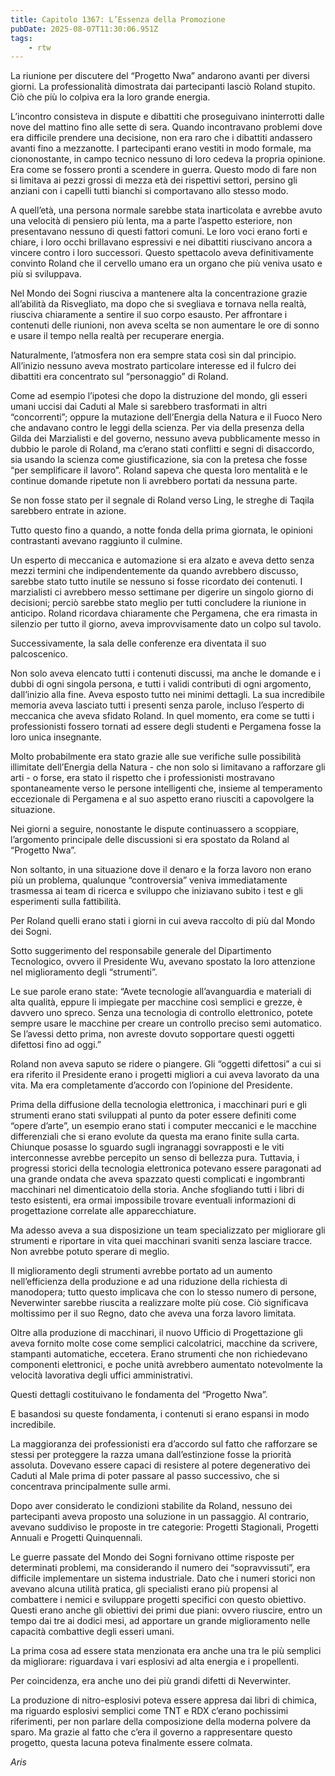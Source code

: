 ```yaml
---
title: Capitolo 1367: L’Essenza della Promozione
pubDate: 2025-08-07T11:30:06.951Z
tags:
    - rtw
---
```



La riunione per discutere del “Progetto Nwa” andarono avanti per diversi giorni. La professionalità dimostrata dai partecipanti lasciò Roland stupito. Ciò che più lo colpiva era la loro grande energia.


L’incontro consisteva in dispute e dibattiti che proseguivano ininterrotti dalle nove del mattino fino alle sette di sera. Quando incontravano problemi dove era difficile prendere una decisione, non era raro che i dibattiti andassero avanti fino a mezzanotte. I partecipanti erano vestiti in modo formale, ma ciononostante, in campo tecnico nessuno di loro cedeva la propria opinione. Era come se fossero pronti a scendere in guerra. Questo modo di fare non si limitava ai pezzi grossi di mezza età dei rispettivi settori, persino gli anziani con i capelli tutti bianchi si comportavano allo stesso modo.


A quell’età, una persona normale sarebbe stata inarticolata e avrebbe avuto una velocità di pensiero più lenta, ma a parte l’aspetto esteriore, non presentavano nessuno di questi fattori comuni. Le loro voci erano forti e chiare, i loro occhi brillavano espressivi e nei dibattiti riuscivano ancora a vincere contro i loro successori. Questo spettacolo aveva definitivamente convinto Roland che il cervello umano era un organo che più veniva usato e più si sviluppava.


Nel Mondo dei Sogni riusciva a mantenere alta la concentrazione grazie all’abilità da Risvegliato, ma dopo che si svegliava e tornava nella realtà, riusciva chiaramente a sentire il suo corpo esausto. Per affrontare i contenuti delle riunioni, non aveva scelta se non aumentare le ore di sonno e usare il tempo nella realtà per recuperare energia.


Naturalmente, l’atmosfera non era sempre stata così sin dal principio. All’inizio nessuno aveva mostrato particolare interesse ed il fulcro dei dibattiti era concentrato sul “personaggio” di Roland.


Come ad esempio l’ipotesi che dopo la distruzione del mondo, gli esseri umani uccisi dai Caduti al Male si sarebbero trasformati in altri “concorrenti”; oppure la mutazione dell’Energia della Natura e il Fuoco Nero che andavano contro le leggi della scienza. Per via della presenza della Gilda dei Marzialisti e del governo, nessuno aveva pubblicamente messo in dubbio le parole di Roland, ma c’erano stati conflitti e segni di disaccordo, sia usando la scienza come giustificazione, sia con la pretesa che fosse “per semplificare il lavoro”. Roland sapeva che questa loro mentalità e le continue domande ripetute non li avrebbero portati da nessuna parte.


Se non fosse stato per il segnale di Roland verso Ling, le streghe di Taqila sarebbero entrate in azione.


Tutto questo fino a quando, a notte fonda della prima giornata, le opinioni contrastanti avevano raggiunto il culmine.


Un esperto di meccanica e automazione si era alzato e aveva detto senza mezzi termini che indipendentemente da quando avrebbero discusso, sarebbe stato tutto inutile se nessuno si fosse ricordato dei contenuti. I marzialisti ci avrebbero messo settimane per digerire un singolo giorno di decisioni; perciò sarebbe stato meglio per tutti concludere la riunione in anticipo. Roland ricordava chiaramente che Pergamena, che era rimasta in silenzio per tutto il giorno, aveva improvvisamente dato un colpo sul tavolo.


Successivamente, la sala delle conferenze era diventata il suo palcoscenico.


Non solo aveva elencato tutti i contenuti discussi, ma anche le domande e i dubbi di ogni singola persona, e tutti i validi contributi di ogni argomento, dall’inizio alla fine. Aveva esposto tutto nei minimi dettagli. La sua incredibile memoria aveva lasciato tutti i presenti senza parole, incluso l’esperto di meccanica che aveva sfidato Roland. In quel momento, era come se tutti i professionisti fossero tornati ad essere degli studenti e Pergamena fosse la loro unica insegnante.


Molto probabilmente era stato grazie alle sue verifiche sulle possibilità illimitate dell’Energia della Natura - che non solo si limitavano a rafforzare gli arti - o forse, era stato il rispetto che i professionisti mostravano spontaneamente verso le persone intelligenti che, insieme al temperamento eccezionale di Pergamena e al suo aspetto erano riusciti a capovolgere la situazione.


Nei giorni a seguire, nonostante le dispute continuassero a scoppiare, l’argomento principale delle discussioni si era spostato da Roland al “Progetto Nwa”.


Non soltanto, in una situazione dove il denaro e la forza lavoro non erano più un problema, qualunque “controversia” veniva immediatamente trasmessa ai team di ricerca e sviluppo che iniziavano subito i test e gli esperimenti sulla fattibilità.


Per Roland quelli erano stati i giorni in cui aveva raccolto di più dal Mondo dei Sogni.


Sotto suggerimento del responsabile generale del Dipartimento Tecnologico, ovvero il Presidente Wu, avevano spostato la loro attenzione nel miglioramento degli “strumenti”.


Le sue parole erano state: “Avete tecnologie all’avanguardia e materiali di alta qualità, eppure li impiegate per macchine così semplici e grezze, è davvero uno spreco. Senza una tecnologia di controllo elettronico, potete sempre usare le macchine per creare un controllo preciso semi automatico. Se l’avessi detto prima, non avreste dovuto sopportare questi oggetti difettosi fino ad oggi.”


Roland non aveva saputo se ridere o piangere. Gli “oggetti difettosi” a cui si era riferito il Presidente erano i progetti migliori a cui aveva lavorato da una vita. Ma era completamente d’accordo con l’opinione del Presidente.


Prima della diffusione della tecnologia elettronica, i macchinari puri e gli strumenti erano stati sviluppati al punto da poter essere definiti come “opere d’arte”, un esempio erano stati i computer meccanici e le macchine differenziali che si erano evolute da questa ma erano  finite sulla carta. Chiunque posasse lo sguardo sugli ingranaggi sovrapposti e le viti interconnesse avrebbe percepito un senso di bellezza pura. Tuttavia, i progressi storici della tecnologia elettronica potevano essere paragonati ad una grande ondata che aveva spazzato questi complicati e ingombranti macchinari nel dimenticatoio della storia. Anche sfogliando tutti i libri di testo esistenti, era ormai impossibile trovare eventuali informazioni di progettazione correlate alle apparecchiature.


Ma adesso aveva a sua disposizione un team specializzato per migliorare gli strumenti e riportare in vita quei macchinari svaniti senza lasciare tracce. Non avrebbe potuto sperare di meglio.


Il miglioramento degli strumenti avrebbe portato ad un aumento nell’efficienza della produzione e ad una riduzione della richiesta di manodopera; tutto questo implicava che con lo stesso numero di persone, Neverwinter sarebbe riuscita a realizzare molte più cose. Ciò significava moltissimo per il suo Regno, dato che aveva una forza lavoro limitata.


Oltre alla produzione di macchinari, il nuovo Ufficio di Progettazione gli aveva fornito molte cose come semplici calcolatrici, macchine da scrivere, stampanti automatiche, eccetera. Erano strumenti che non richiedevano componenti elettronici, e poche unità avrebbero aumentato notevolmente la velocità lavorativa degli uffici amministrativi.


Questi dettagli costituivano le fondamenta del “Progetto Nwa”.


E basandosi su queste fondamenta, i contenuti si erano espansi in modo incredibile.


La maggioranza dei professionisti era d’accordo sul fatto che rafforzare se stessi per proteggere la razza umana dall’estinzione fosse la priorità assoluta. Dovevano essere capaci di resistere al potere degenerativo dei Caduti al Male prima di poter passare al passo successivo, che si concentrava principalmente sulle armi.


Dopo aver considerato le condizioni stabilite da Roland, nessuno dei partecipanti aveva proposto una soluzione in un passaggio. Al contrario, avevano suddiviso le proposte in tre categorie: Progetti Stagionali, Progetti Annuali e Progetti Quinquennali.


Le guerre passate del Mondo dei Sogni fornivano ottime risposte per determinati problemi, ma considerando il numero dei “sopravvissuti”, era difficile implementare un sistema industriale. Dato che i numeri storici non avevano alcuna utilità pratica, gli specialisti erano più propensi al combattere i nemici e sviluppare progetti specifici con questo obiettivo. Questi erano anche gli obiettivi dei primi due piani: ovvero riuscire, entro un tempo dai tre ai dodici mesi, ad apportare un grande miglioramento nelle capacità combattive degli esseri umani.


La prima cosa ad essere stata menzionata era anche una tra le più semplici da migliorare: riguardava i vari esplosivi ad alta energia e i propellenti.


Per coincidenza, era anche uno dei più grandi difetti di Neverwinter.


La produzione di nitro-esplosivi poteva essere appresa dai libri di chimica, ma riguardo esplosivi semplici come TNT e RDX c’erano pochissimi riferimenti, per non parlare della composizione della moderna polvere da sparo. Ma grazie al fatto che c’era il governo a rappresentare questo progetto, questa lacuna poteva finalmente essere colmata.






<em>Aris</em>


<em> </em>


<em> </em>
                                


                                



